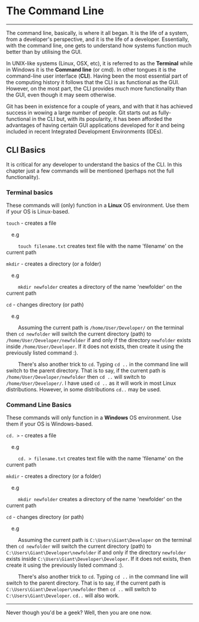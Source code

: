 [//]: # (Just enough command line to get started with Git)
# The Command Line
---

The command line, basically, is where it all began. It is the life of a system, from a developer's perspective, and it is the life of a developer. Essentially, with the command line, one gets to understand how systems function much better than by utilising the GUI.

In UNIX-like systems (Linux, OSX, etc), it is referred to as the **Terminal** while in Windows it is the **Command line** (or cmd). In other tongues it is the command-line user interface (**CLI**). Having been the most essential part of the computing history it follows that the CLI is as functional as the GUI. However, on the most part, the CLI provides much more functionality than the GUI, even though it may seem otherwise.

Git has been in existence for a couple of years, and with that it has achieved success in wowing a large number of people. Git starts out as fully-functional in the CLI but, with its popularity, it has been afforded the advantages of having certain GUI applications developed for it and being included in recent Integrated Development Environments (IDEs).

## CLI Basics
It is critical for any developer to understand the basics of the CLI. In this chapter just a few commands will be mentioned (perhaps not the full functionality).

### Terminal basics
These commands will (only) function in a **Linux** OS environment. Use them if your OS is Linux-based.

`touch` - creates a file

&emsp;e.g

&emsp;&emsp; `touch filename.txt` creates text file with the name 'filename' on the current path

`mkdir` - creates a directory (or a folder)

&emsp;e.g

&emsp;&emsp; `mkdir newfolder` creates a directory of the name 'newfolder' on the current path

`cd` - changes directory (or path)

&emsp;e.g

&emsp;&emsp; Assuming the current path is `/home/User/Developer/` on the terminal then `cd newfolder` will switch the current directory (path) to `/home/User/Developer/newfolder` if and only if the directory `newfolder` exists inside `/home/User/Developer`. If it does not exists, then create it using the previously listed command :).

&emsp;&emsp; There's also another trick to `cd`. Typing `cd ..` in the command line will switch to the parent directory. That is to say, if the current path is `/home/User/Developer/newfolder` then `cd ..` will switch to `/home/User/Developer/`. I have used `cd ..` as it will work in most Linux distributions. However, in some distributions `cd..` may be used.


### Command Line Basics
These commands will only function in a **Windows** OS environment. Use them if your OS is Windows-based.

`cd. >` - creates a file

&emsp;e.g

&emsp;&emsp; `cd. > filename.txt` creates text file with the name 'filename' on the current path

`mkdir` - creates a directory (or a folder)

&emsp;e.g

&emsp;&emsp; `mkdir newfolder` creates a directory of the name 'newfolder' on the current path

`cd` - changes directory (or path)

&emsp;e.g

&emsp;&emsp; Assuming the current path is `C:\Users\Giant\Developer` on the terminal then `cd newfolder` will switch the current directory (path) to `C:\Users\Giant\Developer\newfolder` if and only if the directory `newfolder` exists inside `C:\Users\Giant\Developer\Developer`. If it does not exists, then create it using the previously listed command :).

&emsp;&emsp; There's also another trick to `cd`. Typing `cd ..` in the command line will switch to the parent directory. That is to say, if the current path is `C:\Users\Giant\Developer\newfolder` then `cd ..` will switch to `C:\Users\Giant\Developer`. `cd..` will also work.

---

Never though you'd be a geek? Well, then you are one now.
